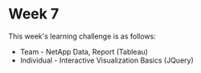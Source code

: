 # Week 7

This week's learning challenge is as follows:

* Team - NetApp Data, Report (Tableau)
* Individual - Interactive Visualization Basics (JQuery)    